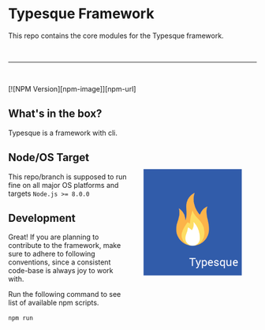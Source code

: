 # Typesque Framework

This repo contains the core modules for the Typesque framework.

<br />
<hr />
<br />

[![NPM Version][npm-image]][npm-url]

<img src="typesque_logo.png" width="200px" align="right" hspace="30px" vspace="140px">

## What's in the box?

Typesque is a framework with cli.


## Node/OS Target

This repo/branch is supposed to run fine on all major OS platforms and targets `Node.js >= 8.0.0`

## Development

Great! If you are planning to contribute to the framework, make sure to adhere to following conventions, since a consistent code-base is always joy to work with.

Run the following command to see list of available npm scripts.

```
npm run
```

